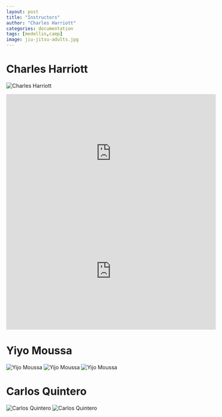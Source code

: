 ```yaml
---
layout: post
title: "Instructors"
author: "Charles Harriott"
categories: documentation
tags: [medellin,camp]
image: jiu-jitsu-adults.jpg
---
```


# Charles Harriott
 ![Charles Harriott](assets/img/charles3.jpg)
<iframe width="560" height="315" src="https://www.youtube.com/embed/Vbqz4SjSE7A" frameborder="0" allowfullscreen></iframe>

<iframe width="560" height="315" src="https://www.youtube.com/embed/4IEkpBAajZM" frameborder="0" allowfullscreen></iframe>

# Yiyo Moussa

 ![Yijo Moussa](assets/img/yijo1.jpg)
 ![Yijo Moussa](assets/img/yijo2.jpg)
 ![Yijo Moussa](assets/img/yijo3.jpg)

# Carlos Quintero

 ![Carlos Quintero](assets/img/carlos2.jpg)
 ![Carlos Quintero](assets/img/carlos3.jpg)
